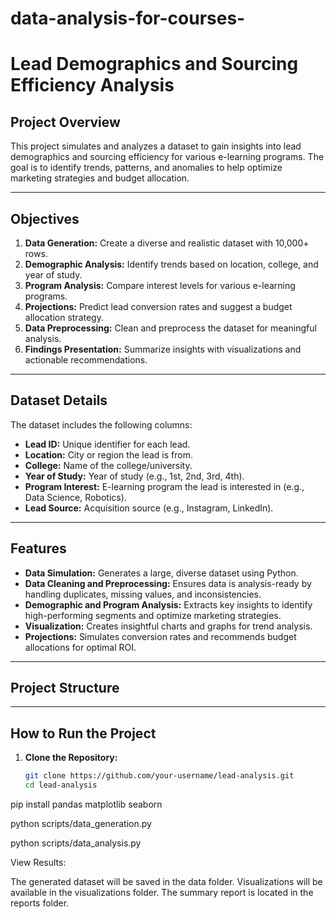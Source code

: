 # data-analysis-for-courses-
# Lead Demographics and Sourcing Efficiency Analysis

## Project Overview
This project simulates and analyzes a dataset to gain insights into lead demographics and sourcing efficiency for various e-learning programs. The goal is to identify trends, patterns, and anomalies to help optimize marketing strategies and budget allocation.

---

## Objectives
1. **Data Generation:** Create a diverse and realistic dataset with 10,000+ rows.
2. **Demographic Analysis:** Identify trends based on location, college, and year of study.
3. **Program Analysis:** Compare interest levels for various e-learning programs.
4. **Projections:** Predict lead conversion rates and suggest a budget allocation strategy.
5. **Data Preprocessing:** Clean and preprocess the dataset for meaningful analysis.
6. **Findings Presentation:** Summarize insights with visualizations and actionable recommendations.

---

## Dataset Details
The dataset includes the following columns:
- **Lead ID:** Unique identifier for each lead.
- **Location:** City or region the lead is from.
- **College:** Name of the college/university.
- **Year of Study:** Year of study (e.g., 1st, 2nd, 3rd, 4th).
- **Program Interest:** E-learning program the lead is interested in (e.g., Data Science, Robotics).
- **Lead Source:** Acquisition source (e.g., Instagram, LinkedIn).

---

## Features
- **Data Simulation:** Generates a large, diverse dataset using Python.
- **Data Cleaning and Preprocessing:** Ensures data is analysis-ready by handling duplicates, missing values, and inconsistencies.
- **Demographic and Program Analysis:** Extracts key insights to identify high-performing segments and optimize marketing strategies.
- **Visualization:** Creates insightful charts and graphs for trend analysis.
- **Projections:** Simulates conversion rates and recommends budget allocations for optimal ROI.

---

## Project Structure


---

## How to Run the Project
1. **Clone the Repository:**
   ```bash
   git clone https://github.com/your-username/lead-analysis.git
   cd lead-analysis

pip install pandas matplotlib seaborn

python scripts/data_generation.py

python scripts/data_analysis.py

View Results:

The generated dataset will be saved in the data folder.
Visualizations will be available in the visualizations folder.
The summary report is located in the reports folder.
